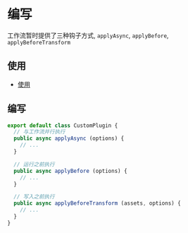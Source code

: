 # 编写

工作流暂时提供了三种钩子方式, `applyAsync`, `applyBefore`, `applyBeforeTransform`

## 使用

- [使用](./option.md?id=参数-plugins)

## 编写

```javascript
export default class CustomPlugin {
  // 与工作流并行执行
  public async applyAsync (options) {
    // ...
  }

  // 运行之前执行
  public async applyBefore (options) {
    // ...
  }

  // 写入之前执行
  public async applyBeforeTransform (assets, options) {
    // ...
  }
}
```
